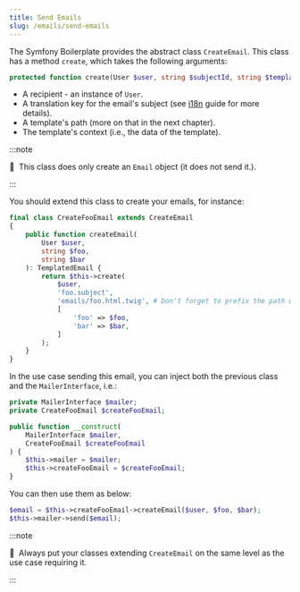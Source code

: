 ```yaml
---
title: Send Emails
slug: /emails/send-emails
---
```


The Symfony Boilerplate provides the abstract class `CreateEmail`.
This class has a method `create`, which takes the following arguments:

```php title="src/api/src/UseCase/CreateEmail.php"
protected function create(User $user, string $subjectId, string $template, array $context): TemplatedEmail
```

* A recipient - an instance of `User`.
* A translation key for the email's subject (see [i18n](/docs/i18n/api) guide for more details).
* A template's path (more on that in the next chapter).
* The template's context (i.e., the data of the template).

:::note

📣&nbsp;&nbsp;This class does only create an `Email` object (it does not send it.).

::: 

You should extend this class to create your emails, for instance:

```php title="src/api/src/UseCase/Foo/CreateFooEmail.php"
final class CreateFooEmail extends CreateEmail
{
    public function createEmail(
        User $user,
        string $foo,
        string $bar
    ): TemplatedEmail {
        return $this->create(
            $user,
            'foo.subject',
            'emails/foo.html.twig', # Don't forget to prefix the path with "emails/".
            [
                'foo' => $foo,
                'bar' => $bar,
            ]
        );
    }
}
```

In the use case sending this email, you can inject both the previous class and the `MailerInterface`, i.e.:

```php title="src/api/src/UseCase/Foo/DoFoo.php"
private MailerInterface $mailer;
private CreateFooEmail $createFooEmail;

public function __construct(
    MailerInterface $mailer,
    CreateFooEmail $createFooEmail
) {
    $this->mailer = $mailer;
    $this->createFooEmail = $createFooEmail;
}
```

You can then use them as below:

```php title="src/api/src/UseCase/Foo/DoFoo.php"
$email = $this->createFooEmail->createEmail($user, $foo, $bar);
$this->mailer->send($email);
```

:::note

📣&nbsp;&nbsp;Always put your classes extending `CreateEmail` on the same level as the use case requiring it.

:::